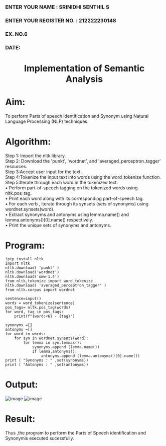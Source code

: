 <H3>ENTER YOUR NAME : SRINIDHI SENTHIL S</H3>
<H3>ENTER YOUR REGISTER NO. : 212222230148 </H3>
<H3>EX. NO.6</H3>
<H3>DATE:</H3>
<H1 ALIGN =CENTER>Implementation of Semantic Analysis</H1>

# Aim:  
To perform Parts of speech identification and Synonym using Natural Language Processing (NLP) techniques.
 
# Algorithm:
Step 1: Import the nltk library.<br>
Step 2: Download the 'punkt', 'wordnet', and 'averaged_perceptron_tagger' resources.<br>
Step 3:Accept user input for the text.<br>
Step 4:Tokenize the input text into words using the word_tokenize function.<br>
Step 5:Iterate through each word in the tokenized text.<br>
•	Perform part-of-speech tagging on the tokenized words using nltk.pos_tag.<br>
•	Print each word along with its corresponding part-of-speech tag.<br>
•	For each verb , iterate through its synsets (sets of synonyms) using wordnet.synsets(word).<br>
•	Extract synonyms and antonyms using lemma.name() and lemma.antonyms()[0].name() respectively.<br>
•	Print the unique sets of synonyms and antonyms.

# Program:
```
!pip install nltk
import nltk
nltk.download( 'punkt' )
nltk.download('wordnet')
nltk.download('omw-1.4')
from nltk.tokenize import word_tokenize
nltk.download( 'averaged_perceptron_tagger' )
from nltk.corpus import wordnet

sentence=input()
words = word_tokenize(sentence)
pos_tags= nltk.pos_tag(words)
for word, tag in pos_tags:
    print(f"{word:<6} - {tag}")

synonyms =[]
antonyms =[]
for word in words:
    for syn in wordnet.synsets(word):
        for lemma in syn.lemmas():
            synonyms.append (lemma.name())
            if lemma.antonyms():
                antonyms.append (lemma.antonyms()[0].name())
print ( "Synonyms : " ,set(synonyms))
print ( "Antonyms : " ,set(antonyms))
```

# Output:

![image](https://github.com/user-attachments/assets/01dce9ca-5af8-4999-97e5-3c2a8beca13e)
![image](https://github.com/user-attachments/assets/d72942e4-59a8-4c1b-a26a-f84c7f9ad1ee)


# Result:
Thus ,the program to perform the Parts of Speech identification and Synonymis executed sucessfully.
